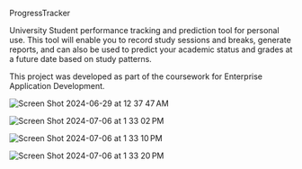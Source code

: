 ProgressTracker

University Student performance tracking and prediction tool for personal use. 
This tool will enable you to record study sessions and breaks, generate reports, 
and can also be used to predict your academic status and grades at a future date based on study
patterns.

This project was developed as part of the coursework for Enterprise Application Development.

![Screen Shot 2024-06-29 at 12 37 47 AM](https://github.com/Akeshala/ProgressTracker/assets/55060827/75f3eafe-cbe5-4030-ab2e-fe22d4e271e5)

![Screen Shot 2024-07-06 at 1 33 02 PM](https://github.com/Akeshala/ProgressTracker/assets/55060827/b3d6adb3-8cd2-4841-af2b-3e49f12e91e6)

![Screen Shot 2024-07-06 at 1 33 10 PM](https://github.com/Akeshala/ProgressTracker/assets/55060827/05a5b23e-9e92-4b07-b2f6-eb50d7ce9119)

![Screen Shot 2024-07-06 at 1 33 20 PM](https://github.com/Akeshala/ProgressTracker/assets/55060827/1436f991-6b63-40ef-8aec-a0fcd6bb0ec5)
